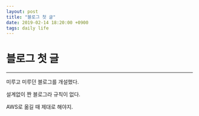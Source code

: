 ```yaml
---
layout: post
title: "블로그 첫 글"
date: 2019-02-14 18:20:00 +0900
tags: daily life
---
```


# 블로그 첫 글
---

미루고 미루던 블로그를 개설했다.

설계없이 짠 블로그라 규칙이 없다.

AWS로 옮길 때 제대로 해야지.